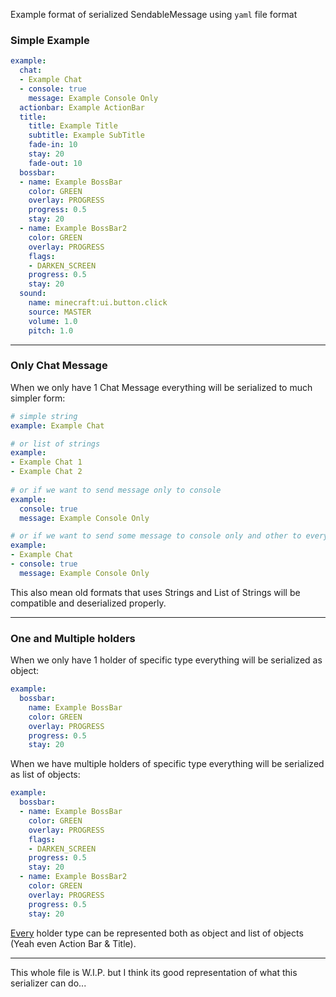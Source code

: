 Example format of serialized SendableMessage using `yaml` file format

### Simple Example
```yaml
example:
  chat:
  - Example Chat
  - console: true
    message: Example Console Only
  actionbar: Example ActionBar
  title:
    title: Example Title
    subtitle: Example SubTitle
    fade-in: 10
    stay: 20
    fade-out: 10
  bossbar:
  - name: Example BossBar
    color: GREEN
    overlay: PROGRESS
    progress: 0.5
    stay: 20
  - name: Example BossBar2
    color: GREEN
    overlay: PROGRESS
    flags:
    - DARKEN_SCREEN
    progress: 0.5
    stay: 20
  sound:
    name: minecraft:ui.button.click
    source: MASTER
    volume: 1.0
    pitch: 1.0
```

---

### Only Chat Message
When we only have 1 Chat Message everything will be serialized to much simpler form:
```yaml
# simple string
example: Example Chat

# or list of strings
example:
- Example Chat 1
- Example Chat 2
  
# or if we want to send message only to console
example:
  console: true
  message: Example Console Only

# or if we want to send some message to console only and other to everyone
example:
- Example Chat
- console: true
  message: Example Console Only
```

This also mean old formats that uses Strings and List of Strings will be compatible and deserialized properly.

---

### One and Multiple holders 
When we only have 1 holder of specific type everything will be serialized as object:
```yaml
example:
  bossbar:
    name: Example BossBar
    color: GREEN
    overlay: PROGRESS
    progress: 0.5
    stay: 20
```

When we have multiple holders of specific type everything will be serialized as list of objects:
```yaml
example:
  bossbar:
  - name: Example BossBar
    color: GREEN
    overlay: PROGRESS
    flags:
    - DARKEN_SCREEN
    progress: 0.5
    stay: 20
  - name: Example BossBar2
    color: GREEN
    overlay: PROGRESS
    progress: 0.5
    stay: 20
```

<u>Every</u> holder type can be represented both as object and list of objects (Yeah even Action Bar & Title).

---
This whole file is W.I.P. but I think its good representation of what this serializer can do... 